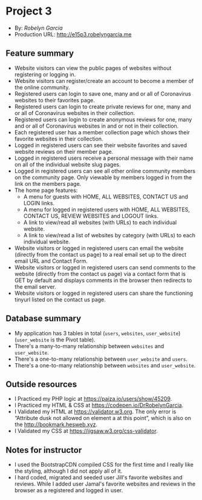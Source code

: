 # Project 3
+ By: *Robelyn Garcia*
+ Production URL: <http://e15p3.robelyngarcia.me>

## Feature summary
+ Website visitors can view the public pages of websites without registering or logging in.
+ Website visitors can register/create an account to become a member of the online community.
+ Registered users can login to save one, many and or all of Coronavirus websites to their favorites page.
+ Registered users can login to create private reviews for one, many and or all of Coronavirus websites in their collection.
+ Registered users can login to create anonymous reviews for one, many and or all of Coronavirus websites in and or not in their collection.
+ Each registered user has a member collection page which shows their favorite websites in their collection.
+ Logged in registered users can see their website favorites and saved website reviews on their member page.
+ Logged in registered users receive a personal message with their name on all of the individual website slug pages.
+ Logged in registered users can see all other online community members on the community page.  Only viewable by members logged in from the link on the members page.
+ The home page features:
  +  A menu for guests with HOME, ALL WEBSITES, CONTACT US and LOGIN links.
  +  A menu for logged in registered users with HOME, ALL WEBSITES, CONTACT US, REVIEW WEBSITES and LOGOUT links.
  + A link to view/read all websites (with URLs) to each individual website.
  + A link to view/read a list of websites by category (with URLs) to each individual website.
+ Website visitors or logged in registered users can email the website (directly from the contact us page) to a real email set up to the direct email URL and Contact Form.
+ Website visitors or logged in registered users can send comments to the website (directly from the contact us page) via a contact form that is GET by default and displays comments in the browser then redirects to the email server.
+ Website visitors or logged in registered users can share the functioning tinyurl listed on the contact us page.
  
## Database summary
+ My application has 3 tables in total (`users`, `websites`, `user_website`) (`user_website` is the Pivot table).
+ There's a many-to-many relationship between `websites` and `user_website`.
+ There's a one-to-many relationship between `user_website` and `users`.
+ There's a one-to-many relationship between `websites` and `user_website`.

## Outside resources
+ I Practiced my PHP logic at <https://paiza.io/users/show/45209>.
+ I Practiced my HTML & CSS at <https://codepen.io/DrRobelynGarcia>.
+ I Validated my HTML at <https://validator.w3.org>. The only error is “Attribute dusk not allowed on element a at this point”, which is also on the http://bookmark.hesweb.xyz.
+ I Validated my CSS at <https://jigsaw.w3.org/css-validator>.

## Notes for instructor
+ I used the BootstrapCDN compiled CSS for the first time and I really like the styling, although I did not apply all of it.
+ I hard coded, migrated and seeded user Jill's favorite websites and reviews. While I added user Jamal's favorite websites and reviews in the browser as a registered and logged in user.